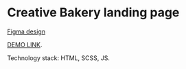 # Creative Bakery landing page

[Figma design](https://www.figma.com/file/dY3izAm0Vspsmra4lQWQIP/Bakerlab-FE-students?node-id=0%3A1)

[DEMO LINK](https://Bohdan-Kochetov.github.io/layout_creativeBakery/).

Technology stack: 
HTML, SCSS, JS.